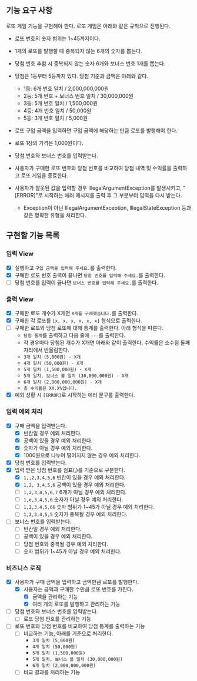 ## 기능 요구 사항

로또 게임 기능을 구현해야 한다. 로또 게임은 아래와 같은 규칙으로 진행된다.

- 로또 번호의 숫자 범위는 1~45까지이다.
- 1개의 로또를 발행할 때 중복되지 않는 6개의 숫자를 뽑는다.
- 당첨 번호 추첨 시 중복되지 않는 숫자 6개와 보너스 번호 1개를 뽑는다.
- 당첨은 1등부터 5등까지 있다. 당첨 기준과 금액은 아래와 같다.
    - 1등: 6개 번호 일치 / 2,000,000,000원
    - 2등: 5개 번호 + 보너스 번호 일치 / 30,000,000원
    - 3등: 5개 번호 일치 / 1,500,000원
    - 4등: 4개 번호 일치 / 50,000원
    - 5등: 3개 번호 일치 / 5,000원

- 로또 구입 금액을 입력하면 구입 금액에 해당하는 만큼 로또를 발행해야 한다.
- 로또 1장의 가격은 1,000원이다.
- 당첨 번호와 보너스 번호를 입력받는다.
- 사용자가 구매한 로또 번호와 당첨 번호를 비교하여 당첨 내역 및 수익률을 출력하고 로또 게임을 종료한다.
- 사용자가 잘못된 값을 입력할 경우 IllegalArgumentException를 발생시키고, "[ERROR]"로 시작하는 에러 메시지를 출력 후 그 부분부터 입력을 다시 받는다.
    - Exception이 아닌 IllegalArgumentException, IllegalStateException 등과 같은 명확한 유형을 처리한다.

## 구현할 기능 목록

### 입력 View

- [x] 실행하고 `구입 금액을 입력해 주세요.`를 출력한다.
- [x] 구매한 로또 번호 출력이 끝나면 `당첨 번호를 입력해 주세요.`를 출력한다.
- [ ] 당첨 번호를 입력이 끝나면 `보너스 번호를 입력해 주세요.`를 출력한다.

### 출력 View

- [x] 구매한 로또 개수가 X개면 `X개를 구매했습니다.`를 출력한다.
- [x] 구매한 각 로또를 `[x, x, x, x, x, x]` 형식으로 출력한다.
- [ ] 구매한 로또와 당첨 로또에 대해 통계를 출력한다. 아래 형식을 따른다.
    - `당첨 통계`를 출력하고 다음 줄에 `---`를 출력한다.
    - 각 경우마다 당첨된 개수가 X개면 아래와 같이 출력한다. 수익률은 소수점 둘째 자리에서 반올림한다.
    - `3개 일치 (5,000원) - X개`
    - `4개 일치 (50,000원) - X개`
    - `5개 일치 (1,500,000원) - X개`
    - `5개 일치, 보너스 볼 일치 (30,000,000원) - X개`
    - `6개 일치 (2,000,000,000원) - X개`
    - `총 수익률은 XX.X%입니다.`
- [x] 예외 상황 시 `[ERROR]`로 시작하는 에러 문구를 출력한다.

### 입력 예외 처리

- [x] 구매 금액을 입력받는다.
    - [x] 빈칸일 경우 예외 처리한다.
    - [x] 공백이 있을 경우 예외 처리한다.
    - [x] 숫자가 아닐 경우 예외 처리한다.
    - [x] 1000원으로 나누어 떨어지지 않는 경우 예외 처리한다.
- [x] 당첨 번호를 입력받는다.
- [x] 입력 받은 당첨 번호를 쉼표(,)를 기준으로 구분한다.
    - [x] `1,,2,3,4,5,6` 빈칸이 있을 경우 예외 처리한다.
    - [x] `1,2, 3,4,5,6` 공백이 있을 경우 예외 처리한다.
    - [ ] `1,2,3,4,5,6,7` 6개가 아닐 경우 예외 처리한다.
    - [ ] `1,e,3,4,5,6` 숫자가 아닐 경우 예외 처리한다.
    - [ ] `1,2,3,4,5,66` 숫자 범위가 1~45가 아닐 경우 예외 처리한다.
    - [ ] `1,2,3,4,5,5` 숫자가 중복될 경우 예외 처리한다.
- [ ] 보너스 번호를 입력받는다.
    - [ ] 빈칸일 경우 예외 처리한다.
    - [ ] 공백이 있을 경우 예외 처리한다.
    - [ ] 당첨 번호와 중복될 경우 예외 처리한다.
    - [ ] 숫자 범위가 1~45가 아닐 경우 예외 처리한다.

### 비즈니스 로직

- [x] 사용자가 구매 금액을 입력하고 금액만큼 로또를 발행한다.
    - [x] 사용자는 금액과 구매한 수만큼 로또 번호를 가진다.
        - [x] 금액을 관리하는 기능
        - [x] 여러 개의 로또를 발행하고 관리하는 기능
- [ ] 당첨 번호와 보너스 번호를 입력받는다.
    - [ ] 로또 당첨 번호를 관리하는 기능
- [ ] 로또 번호와 당첨 번호를 비교하여 당첨 통계를 출력하는 기능
    - [ ] 비교하는 기능, 아래를 기준으로 처리한다.
        - `3개 일치 (5,000원)`
        - `4개 일치 (50,000원)`
        - `5개 일치 (1,500,000원)`
        - `5개 일치, 보너스 볼 일치 (30,000,000원)`
        - `6개 일치 (2,000,000,000원)`
    - [ ] 비교 결과를 처리하는 기능